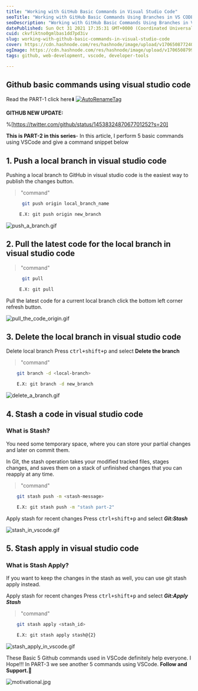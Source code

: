 ```yaml
---
title: "Working with GitHub Basic Commands in Visual Studio Code"
seoTitle: "Working with GitHub Basic Commands Using Branches in VS CODE"
seoDescription: "Working with GitHub Basic Commands Using Branches in VS CODE - Push and Pull a branch, Git Stash and Apply, Delete a local branch"
datePublished: Sun Oct 31 2021 17:35:31 GMT+0000 (Coordinated Universal Time)
cuid: ckvfiktno0gmlbas1dd7pd3iv
slug: working-with-github-basic-commands-in-visual-studio-code
cover: https://cdn.hashnode.com/res/hashnode/image/upload/v1706508772405/7733a40d-644a-4056-a88f-11bf97d07e99.png
ogImage: https://cdn.hashnode.com/res/hashnode/image/upload/v1706508799304/5ebea75d-f367-4db9-80ee-b01e41a42a9f.png
tags: github, web-development, vscode, developer-tools

---
```


## Github basic commands using visual studio code

Read the PART-1 click here⬇️
[![AutoRenameTag](https://img.shields.io/badge/Working_with_github_basic_commands_in_visual_studio_code_part_1-ffcc00?style=for-the-badge&logo=visual%20studio%20code&logoColor=white)](https://dhanar98.hashnode.dev/working-with-github-basic-commands-in-visual-studio-code-part-1)

**GITHUB NEW UPDATE:**

%[https://twitter.com/github/status/1453832487067701252?s=20]

**This is PART-2 in this series**- In this article, I perform 5 basic commands using VSCode and give a command snippet below

## 1. Push a local branch in visual studio code

Pushing a local branch to GitHub in visual studio code is the easiest way to publish the changes button.
> "command"

```bash
      git push origin local_branch_name

     E.X: git push origin new_branch
``` 

![push_a_branch.gif](https://cdn.hashnode.com/res/hashnode/image/upload/v1635683835934/0jb0CUAGo.gif)

## 2. Pull the latest code for the local branch in visual studio code

> "command"

```bash
      git pull

     E.X: git pull 
``` 


Pull the latest code for a current local branch click the bottom left corner refresh button.

![pull_the_code_origin.gif](https://cdn.hashnode.com/res/hashnode/image/upload/v1635684462078/PH-ky6mPG.gif)

## 3. Delete the local branch in visual studio code
Delete local branch Press  <kbd>ctrl+shift+p</kbd> and select **Delete the branch**

> "command"

```bash
    git branch -d <local-branch>

    E.X: git branch -d new_branch
``` 


![delete_a_branch.gif](https://cdn.hashnode.com/res/hashnode/image/upload/v1635686489783/85gDCS1eA.gif)


## 4. Stash a code in visual studio code

### **What is Stash?**
<p>You need some temporary space, where you can store your partial changes and later on commit them.</p>

<p>In Git, the stash operation takes your modified tracked files, stages changes, and saves them on a stack of unfinished changes that you can reapply at any time.</p>


> "command"

```bash
    git stash push -m <stash-message>

    E.X: git stash push -m "stash part-2"
``` 

Apply stash for recent changes Press  <kbd>ctrl+shift+p</kbd> and select ***Git:Stash***


![stash_in_vscode.gif](https://cdn.hashnode.com/res/hashnode/image/upload/v1635699673208/Bmn3W7ukM.gif)

## 5. Stash apply in visual studio code

### **What is Stash Apply?**

<p>If you want to keep the changes in the stash as well, you can use git stash apply instead.</p>

Apply stash for recent changes Press  <kbd>ctrl+shift+p</kbd> and select ***Git:Apply Stash***

> "command"

```bash
    git stash apply <stash_id>

    E.X: git stash apply stash@{2}
``` 


![stash_apply_in_vscode.gif](https://cdn.hashnode.com/res/hashnode/image/upload/v1635700641915/K6atsU7yR.gif)

These Basic 5 Github commands used in VSCode definitely help everyone. I Hope!!! In PART-3 we see another 5 commands using VSCode. **Follow and Support.**💜


![motivational.jpg](https://cdn.hashnode.com/res/hashnode/image/upload/v1635700900791/oRZC7TXUJ.jpeg)
